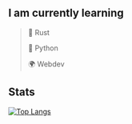 ## I am currently learning

> 🦀 Rust
> 
> 🐍 Python
> 
> 🌍 Webdev

## Stats
[![Top Langs](https://github-readme-stats.vercel.app/api/top-langs/?username=crippa1337&layout=compact&theme=transparent&border_radius=9&langs_count=8)](https://github.com/anuraghazra/github-readme-stats)



